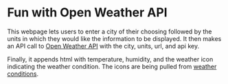 # Fun with Open Weather API

This webpage lets users to enter a city of their choosing followed by the units in which they would like the information to be displayed. It then makes an API call to [Open Weather API](https://openweather.org) with the city, units, url, and api key.

Finally, it appends html with temperature, humidity, and the weather icon indicating the weather condition. The icons are being pulled from [weather conditions](https://openweathermap.org/weather-conditions).

